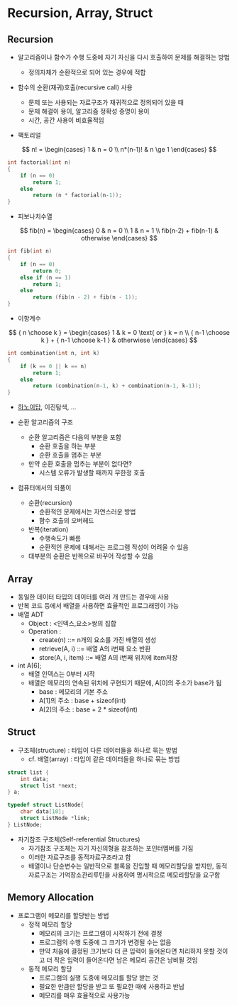 # Recursion, Array, Struct

## Recursion

- 알고리즘이나 함수가 수행 도중에 자기 자신을 다시 호출하여 문제를 해결하는 방법
    - 정의자체가 순환적으로 되어 있는 경우에 적합
- 함수의 순환(재귀)호출(recursive call) 사용
    - 문제 또는 사용되는 자료구조가 재귀적으로 정의되어 있을 때
    - 문제 해결이 용이, 알고리즘 정확성 증명이 용이
    - 시간, 공간 사용이 비효율적임

- 팩토리얼

$$
n! =
\begin{cases}
1 & n = 0 \\
n*(n-1)! & n \ge 1
\end{cases}
$$


```c
int factorial(int n)
{
	if (n == 0)
		return 1;
	else
		return (n * factorial(n-1));
}
```

- 피보나치수열

$$
fib(n) =
\begin{cases}
0 & n = 0 \\
1 & n = 1 \\
fib(n-2) + fib(n-1) & otherwise
\end{cases}
$$

```c
int fib(int n)
{
	if (n == 0)
		return 0;
	else if (n == 1)
		return 1;
	else
		return (fib(n - 2) + fib(n - 1));
}
```

- 이항계수

$$
{ n \choose k } =
\begin{cases}
1 & k = 0 \text{ or } k = n \\
{ n-1 \choose k } + { n-1 \choose k-1 } & otherwiese
\end{cases}
$$

```c
int combination(int n, int k)
{
	if (k == 0 || k == n)
		return 1;
	else
		return (combination(n-1, k) + combination(n-1, k-1));
}
```

- [하노이탑](../../c/src/spl05_03_tower_of_hanoi), 이진탐색, …

- 순환 알고리즘의 구조
    - 순환 알고리즘은 다음의 부분을 포함
        - 순환 호출을 하는 부분
        - 순환 호출을 멈추는 부분
    - 만약 순환 호출을 멈추는 부분이 없다면?
        - 시스템 오류가 발생할 때까지 무한정 호출
- 컴퓨터에서의 되풀이
    - 순환(recursion)
        - 순환적인 문제에서는 자연스러운 방법
        - 함수 호출의 오버헤드
    - 반복(iteration)
        - 수행속도가 빠름
        - 순환적인 문제에 대해서는 프로그램 작성이 어려울 수 있음
    - 대부분의 순환은 반복으로 바꾸어 작성할 수 있음

## Array

- 동일한 데이터 타입의 데이터를 여러 개 만드는 경우에 사용
- 반복 코드 등에서 배열을 사용하면 효율적인 프로그래밍이 가능
- 배열 ADT
    - Object : <인덱스,요소>쌍의 집합
    - Operation :
        - create(n) ::= n개의 요소를 가진 배열의 생성
        - retrieve(A, i) ::= 배열 A의 i번째 요소 반환
        - store(A, i, item) ::= 배열 A의 i번째 위치에 item저장
- int A[6];
    - 배열 인덱스는 0부터 시작
    - 배열은 메모리의 연속된 위치에 구현되기 때문에, A[0]의 주소가 base가 됨
        - base : 메모리의 기본 주소
        - A[1]의 주소 : base + sizeof(int)
        - A[2]의 주소 : base + 2 * sizeof(int)

## Struct

- 구조체(structure) : 타입이 다른 데이터들을 하나로 묶는 방법
    - cf. 배열(array) : 타입이 같은 데이터들을 하나로 묶는 방법

```c
struct list {
	int data;
	struct list *next;
} a;

typedef struct ListNode{
	char data[10];
	struct ListNode *link;
} ListNode;
```

- 자기참조 구조체(Self-referential Structures)
    - 자기참조 구조체는 자기 자신의형을 참조하는 포인터멤버를 가짐
    - 이러한 자료구조를 동적자료구조라고 함
    - 배열이나 단순변수는 일반적으로 블록을 진입할 때 메모리할당을 받지만, 동적자료구조는 기억장소관리루틴을 사용하여 명시적으로 메모리할당을 요구함

## Memory Allocation

- 프로그램이 메모리를 할당받는 방법
    - 정적 메모리 할당
        - 메모리의 크기는 프로그램이 시작하기 전에 결정
        - 프로그램의 수행 도중에 그 크기가 변경될 수는 없음
        - 만약 처음에 결정된 크기보다 더 큰 입력이 들어온다면 처리하지 못할 것이고 더 작은 입력이 들어온다면 남은 메모리 공간은 낭비될 것임
    - 동적 메모리 할당
        - 프로그램의 실행 도중에 메모리를 할당 받는 것
        - 필요한 만큼만 할당을 받고 또 필요한 때에 사용하고 반납
        - 메모리를 매우 효율적으로 사용가능

